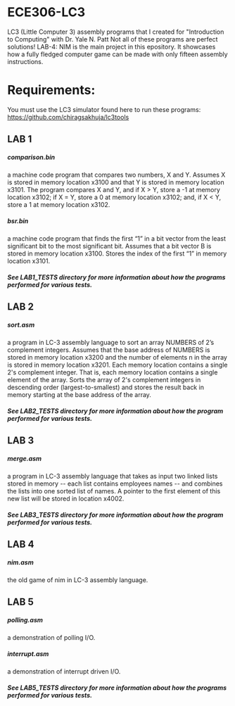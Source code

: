 # ECE306-LC3
LC3 (Little Computer 3) assembly programs that I created for "Introduction to Computing" with Dr. Yale N. Patt 
Not all of these programs are perfect solutions! LAB-4: NIM is the main project in this epository. It showcases how a fully fledged computer game can be made with only fifteen assembly instructions.
# Requirements:
You must use the LC3 simulator found here to run these programs: https://github.com/chiragsakhuja/lc3tools

## LAB 1
##### comparison.bin
a machine code program that compares two numbers, X and Y. Assumes X is stored in memory location x3100 and that Y is stored in memory location x3101. The program compares X and Y, and if X > Y, store a -1 at memory location x3102; if X = Y, store a 0 at memory location x3102; and, if X < Y, store a 1 at memory location x3102. 
##### bsr.bin
a machine code program that finds the first “1” in a bit vector from the least significant bit to the most significant bit. Assumes that a bit vector B is stored in memory location x3100. Stores the index of the first “1” in memory location x3101.
##### See LAB1_TESTS directory for more information about how the programs performed for various tests. 
## LAB 2
##### sort.asm
a program in LC-3 assembly language to sort an array NUMBERS of 2’s complement integers. Assumes that the base address of NUMBERS is stored in memory location x3200 and the number of elements n in the array is stored in memory location x3201. Each memory location contains a single 2's complement integer. That is, each memory location contains a single element of the array. Sorts the array of 2's complement integers in descending order (largest-to-smallest) and stores the result back in memory starting at the base address of the array.
##### See LAB2_TESTS directory for more information about how the program performed for various tests. 
## LAB 3
##### merge.asm
a program in LC-3 assembly language that takes as input two linked lists stored in memory -- each list contains employees names -- and combines the lists into one sorted list of names. A pointer to the first element of this new list will be stored in location x4002.
##### See LAB3_TESTS directory for more information about how the program performed for various tests. 
## LAB 4
##### nim.asm
the old game of nim in LC-3 assembly language.
## LAB 5
##### polling.asm
a demonstration of polling I/O.
##### interrupt.asm
a demonstration of interrupt driven I/O.
##### See LAB5_TESTS directory for more information about how the programs performed for various tests. 
